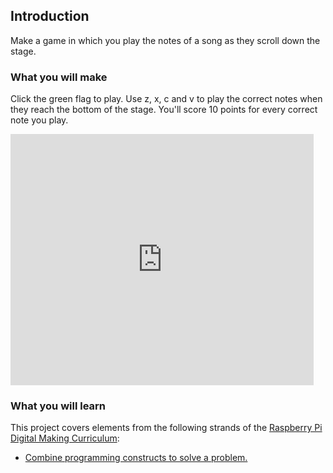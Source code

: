 ## Introduction

Make a game in which you play the notes of a song as they scroll down the stage.

### What you will make

Click the green flag to play. Use z, x, c and v to play the correct notes when they reach the bottom of the stage. You'll score 10 points for every correct note you play.

<div class="scratch-preview">
  <iframe allowtransparency="true" width="485" height="402" src="https://scratch.mit.edu/projects/embed/169972197/?autostart=false" frameborder="0"></iframe>
</div>

### What you will learn

This project covers elements from the following strands of the [Raspberry Pi Digital Making Curriculum](http://rpf.io/curriculum):

+ [Combine programming constructs to solve a problem.](https://www.raspberrypi.org/curriculum/programming/builder/)

